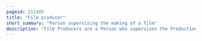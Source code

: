 ```yaml
---
pageid: 211405
title: "Film producer"
short_summary: "Person supervising the making of a film"
description: "Film Producers are a Person who supervises the Production of Films. Either employed by a Production Company or acting independently Producers plan and coordinate various Aspects of Film Production such as selecting the Script coordinating writing directing editing and arranging Financing."
---
```

